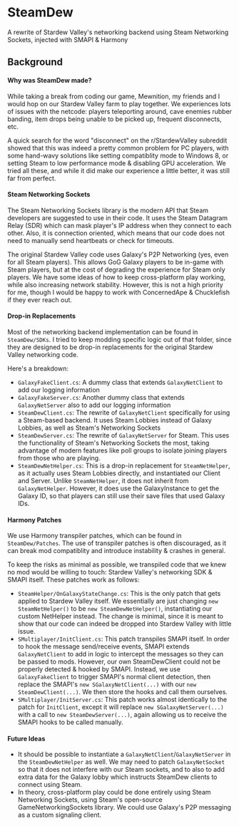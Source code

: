 SteamDew
===
A rewrite of Stardew Valley's networking backend using Steam Networking Sockets,
injected with SMAPI & Harmony

Background
---

#### Why was SteamDew made?

While taking a break from coding our game, Mewnition, my friends and I would hop
on our Stardew Valley farm to play together. We experiences lots of issues with
the netcode: players teleporting around, cave enemies rubber banding, item drops
being unable to be picked up, frequent disconnects, etc.

A quick search for the word "disconnect" on the r/StardewValley subreddit showed
that this was indeed a pretty common problem for PC players, with some hand-wavy
solutions like setting compatiblity mode to Windows 8, or setting Steam to low
performance mode & disabling GPU acceleration. We tried all these, and while it
did make our experience a little better, it was still far from perfect.

#### Steam Networking Sockets

The Steam Networking Sockets library is the modern API that Steam developers are
suggested to use in their code. It uses the Steam Datagram Relay (SDR) which can
mask player's IP address when they connect to each other. Also, it is connection
oriented, which means that our code does not need to manually send heartbeats or
check for timeouts.

The original Stardew Valley code uses Galaxy's P2P Networking (yes, even for all
Steam players). This allows GoG Galaxy players to be in-game with Steam players,
but at the cost of degrading the experience for Steam only players. We have some
ideas of how to keep cross-platform play working, while also increasing network
stability. However, this is not a high priority for me, though I would be happy
to work with ConcernedApe & Chucklefish if they ever reach out.

#### Drop-in Replacements

Most of the networking backend implementation can be found in `SteamDew/SDKs`. I
tried to keep modding specific logic out of that folder, since they are designed
to be drop-in replacements for the original Stardew Valley networking code.

Here's a breakdown:

- `GalaxyFakeClient.cs`: A dummy class that extends `GalaxyNetClient` to add our
logging information
- `GalaxyFakeServer.cs`: Another dummy class that extends `GalaxyNetServer` also
to add our logging information
- `SteamDewClient.cs`: The rewrite of `GalaxyNetClient` specifically for using a
Steam-based backend. It uses Steam Lobbies instead of Galaxy Lobbies, as well as
Steam's Networking Sockets
- `SteamDewServer.cs`: The rewrite of `GalaxyNetServer` for Steam. This uses the
functionality of Steam's Networking Sockets the most, taking advantage of modern
features like poll groups to isolate joining players from those who are playing.
- `SteamDewNetHelper.cs`: This is a drop-in replacement for `SteamNetHelper`, as
it actually uses Steam Lobbies directly, and instantiated our Client and Server.
Unlike `SteamNetHelper`, it does not inherit from `GalaxyNetHelper`. However, it
does use the GalaxyInstance to get the Galaxy ID, so that players can still use
their save files that used Galaxy IDs.

#### Harmony Patches

We use Harmony transpiler patches, which can be found in `SteamDew/Patches`. The
use of transpiler patches is often discouraged, as it can break mod compatiblity
and introduce instability & crashes in general.

To keep the risks as minimal as possible, we transpiled code that we knew no mod
would be willing to touch: Stardew Valley's networking SDK & SMAPI itself. These
patches work as follows:

- `SteamHelper/OnGalaxyStateChange.cs`: This is the only patch that gets applied
to Stardew Valley itself. We essentially are just changing `new SteamNetHelper()`
to be `new SteamDewNetHelper()`, instantiating our custom NetHelper instead. The
change is minimal, since it is meant to show that our code can indeed be dropped
into Stardew Valley with little issue.
- `SMultiplayer/InitClient.cs`: This patch transpiles SMAPI itself. In order to
hook the message send/receive events, SMAPI extends `GalaxyNetClient` to add in
logic to intercept the messages so they can be passed to mods. However, our own
SteamDewClient could not be properly detected & hooked by SMAPI. Instead, we use
`GalaxyFakeClient` to trigger SMAPI's normal client detection, then replace the
SMAPI's `new SGalaxyNetClient(...)` with our `new SteamDewClient(...)`. We then
store the hooks and call them ourselves.
- `SMultiplayer/InitServer.cs`: This patch works almost identically to the patch
for `InitClient`, except it will replace `new SGalaxyNetServer(...)` with a call
to `new SteamDewServer(...)`, again allowing us to receive the SMAPI hooks to be
called manually.

#### Future Ideas

- It should be possible to instantiate a `GalaxyNetClient`/`GalaxyNetServer` in
the `SteamDewNetHelper` as well. We may need to patch `GalaxyNetSocket` so that
it does not interfere with our Steam sockets, and to also to add extra data for
the Galaxy lobby which instructs SteamDew clients to connect using Steam.
- In theory, cross-platform play could be done entirely using Steam Networking
Sockets, using Steam's open-source GameNetworkingSockets library. We could use
Galaxy's P2P messaging as a custom signaling client.